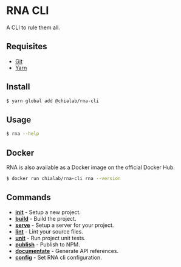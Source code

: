 # RNA CLI

A CLI to rule them all.

## Requisites

* [Git](https://git-scm.com/)
* [Yarn](https://yarnpkg.com)

## Install
```sh
$ yarn global add @chialab/rna-cli
```

## Usage
```sh
$ rna --help
```

## Docker

RNA is also available as a Docker image on the official Docker Hub.

```bash
$ docker run chialab/rna-cli rna --version
```

## Commands

* [**init**](./commands/init) - Setup a new project.
* [**build**](./commands/build) - Build the project.
* [**serve**](./commands/serve) - Setup a server for your project.
* [**lint**](./commands/lint) - Lint your source files.
* [**unit**](./commands/unit) - Run project unit tests.
* [**publish**](./commands/publish) - Publish to NPM.
* [**documentate**](./commands/documentate) - Generate API references.
* [**config**](./commands/config) - Set RNA cli configuration.
